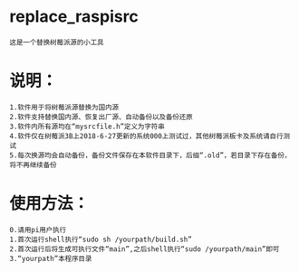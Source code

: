 # replace_raspisrc
	这是一个替换树莓派源的小工具  
# 说明：  
	1.软件用于将树莓派源替换为国内源  
	2.软件支持替换国内源、恢复出厂源、自动备份以及备份还原  
	3.软件内所有源均在“mysrcfile.h”定义为字符串  
	4.软件仅在树莓派3B上2018-6-27更新的系统000上测试过，其他树莓派板卡及系统请自行测试  
	5.每次换源均会自动备份，备份文件保存在本软件目录下，后缀“.old”，若目录下存在备份，将不再继续备份  
# 使用方法：  
	0.请用pi用户执行  
	1.首次运行shell执行“sudo sh /yourpath/build.sh”  
	2.首次运行后将生成可执行文件“main”,之后shell执行“sudo /yourpath/main”即可  
	3.“yourpath”本程序目录  
